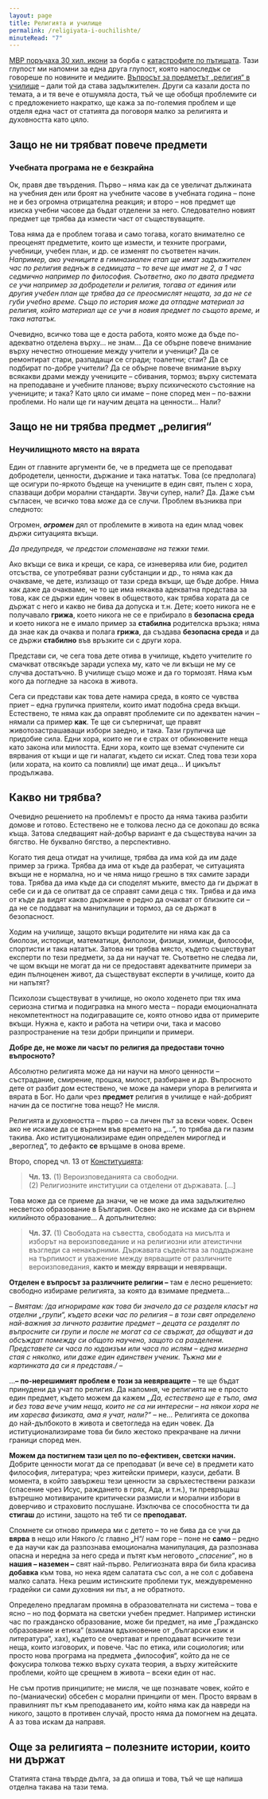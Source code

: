 ```yaml
---
layout: page
title: Религията и училище
permalink: /religiyata-i-ouchilishte/
minuteRead: "7"
---
```

[МВР поръчаха 30 хил. икони](https://www.dw.com/bg/mvr-se-pazi-decata-s-ikoni-i-baloni-koj-porca-tozi-absurd/a-72667131) за борба с [катастрофите по пътищата](https://chernapista.com/). Тази глупост ми напомни за една друга глупост, която напоследък се говореше по новините и медиите. [Въпросът за предметът „религия“ в училище](https://www.dw.com/bg/poslusanie-i-religia-v-ucilise-nakde-trgva-blgaria/a-71843040) – дали той да става задължителен. Други са казали доста по темата, а и тя вече е отшумяла доста, тъй че ще обобщя проблемите си с предложението накратко, ще кажа за по-големия проблем и ще отделя една част от статията да поговоря малко за религията и духовността като цяло.
## Защо не ни трябват повече предмети
### Учебната програма не е безкрайна
Ок, правя две твърдения. Първо – няма как да се увеличат дължината на учебния ден или броят на учебните часове в учебната година – поне не и без огромна отрицателна реакция; и второ – нов предмет ще изиска учебни часове да бъдат отделени за него. Следователно новият предмет ще трябва да измести част от съществуващите.

Това няма да е проблем тогава и само тогава, когато внимателно се преоценят предметите, които ще измести, и техните програми, учебници, учебен план, и др. се изменят по съответен начин.
*Например, ако учениците в гимназиален етап ще имат задължителен час по религия веднъж в седмицата – то вече ще имат не 2, а 1 час седмично например по философия. Съответно, ако по двата предмета се учи например за добродетели и религия, тогава от единия или другия учебен план ще трябва да се преосмислят нещата, за да не се губи учебно време. Също по история може да отпадне материал за религия, който материал ще се учи в новия предмет по същото време, и така нататък.*

Очевидно, всичко това ще е доста работа, която може да бъде по-адекватно отделена върху... не знам... Да се обърне повече внимание върху нечестно отношение между учители и ученици? Да се ремонтират стари, разпадащи се сгради; тоалетни; стаи? Да се подбират по-добре учители? Да се обърне повече внимание върху всякакви драми между учениците – сбивания, тормоз; върху системата на преподаване и учебните планове; върху психическото състояние на учениците; и така? Като цяло си имаме – поне според мен – по-важни проблеми.
Но нали ще ги научим децата на ценности... Нали?
## Защо не ни трябва предмет „религия“
### Неучилищното място на вярата 
Един от главните аргументи бе, че в предмета ще се преподават добродетели, ценности, държание и така нататък. Това (се предполага) ще осигури по-яркото бъдеще на учениците в един свят, пълен с хора, спазващи добри морални стандарти. Звучи супер, нали? Да. Даже съм съгласен, че всичко това *може* да се случи. Проблем възниква при следното:

Огромен, ***огромен*** дял от проблемите в живота на един млад човек държи ситуацията вкъщи.

*Да предупредя, че предстои споменаване на тежки теми.*

Ако вкъщи се вика и крещи, се кара, се изневерява или бие, родител отсъства, се употребяват разни субстанции и др., то няма как да очакваме, че дете, излизащо от тази среда вкъщи, ще бъде добре. Няма как даже да очакваме, че то ще има някаква адекватна представа за това, как се държи един човек в обществото, как трябва хората да се държат с него и какво не бива да допуска и т.н. Дете; което никога не е получавало **грижа**, което никога не се е прибирало в **безопасна среда** и което никога не е имало пример за **стабилна** родителска връзка; няма да знае как да очаква и полага **грижа**, да създава **безопасна среда** и да се държи **стабилно** във връзките си с други хора.

Представи си, че сега това дете отива в училище, където учителите го смачкват отвсякъде заради успеха му, като че ли вкъщи не му се случва достатъчно. В училище също може и да го тормозят. Няма към кого да погледне за насока в живота.

Сега си представи как това дете намира среда, в която се чувства приет – една групичка приятели, които имат подобна среда вкъщи. Естествено, те няма как да оправят проблемите си по адекватен начин – нямали са пример **как**. Те ще си съперничат, ще правят животозастрашаващи избори заедно, и така. Тази групичка ще придобие сила. Едни хора, които не ги е страх от обикновените неща като закона или милостта. Едни хора, които ще вземат счупените си вярвания от къщи и ще ги налагат, където си искат. След това тези хора (или хората, на които са повлияли) ще имат деца... И цикълът продължава.

## Какво ни трябва?
Очевидно решението на проблемът е просто да няма такива разбити домове и готово. Естествено не е толкова лесно да се докопаш до всяка къща. Затова следващият най-добър вариант е да съществува начин за бягство. Не буквално бягство, а перспективно.

Когато тия деца отидат на училище, трябва да има кой да им даде пример за грижа. Трябва да има от къде да разберат, че ситуацията вкъщи не е нормална, но и че няма нищо грешно в тях самите заради това. Трябва да има къде да си споделят мъките, вместо да ги държат в себе си и да се опитват да се справят сами деца с тях. Трябва и да има от къде да видят какво държание е редно да очакват от близките си – да не се поддават на манипулации и тормоз, да се държат в безопасност.

Ходим на училище, защото вкъщи родителите ни няма как да са биолози, историци, математици, филолози, физици, химици, философи, спортисти и така нататък. Затова ни трябва място, където съществуват експерти по тези предмети, за да ни научат те. Съответно не следва ли, че щом вкъщи не могат да ни се предоставят адекватните примери за един пълноценен живот, да съществуват експерти в училище, които да ни напътят?

Психолози съществуват в училище, но около ходенето при тях има сериозна стигма и подигравка на много места – поради емоционалната некомпетентност на подиграващите се, която отново идва от примерите вкъщи. Нужна е, както и работа на четири очи, така и масово разпространение на тези добри принципи и примери.

**Добре де, не може ли часът по религия да предостави точно въпросното?**

Абсолютно религията може да ни научи на много ценности – състрадание, смирение, прошка, милост, разбиране и др. Въпросното дете от разбит дом естествено, че може да намери упора в религията и вярата в Бог. Но дали чрез **предмет** религия в училище е най-добрият начин да се постигне това нещо? Не мисля.

Религията и духовността – първо – са личен път за всеки човек. Освен ако не искаме да се върнем във времето на „...“, то трябва да ги пазим такива. Ако иституционализираме един определен мироглед и „вероглед“, то дефакто **се** връщаме в онова време.

Второ, според чл. 13 от [Конституцията](https://www.parliament.bg/bg/const):
> **Чл. 13.** (1) Вероизповеданията са свободни.  
> (2) Религиозните институции са отделени от държавата.
> \[...\]

Това може да се приеме да значи, че не може да има задължително несветско образование в България. Освен ако не искаме да си върнем килийното образование...
А допълнително:
> **Чл. 37.** (1) Свободата на съвестта, свободата на мисълта и изборът на вероизповедание и на религиозни или атеистични възгледи са ненакърними. Държавата съдейства за поддържане на търпимост и уважение между вярващите от различните вероизповедания, **както и между вярващи и невярващи.**

**Отделен е въпросът за различните религии –**  там е лесно решението: свободно избираме религията, за която да взимаме предмета...

*<btw>– Вмятам: /да игнорираме как това би значело да се разделя класът на отделни „групи“, където всеки час по религия – в този свят определено най-важния за личното развитие предмет – децата се разделят по въпросните си групи и после не могат са се свържат, да общуват и да обсъждат помежду си общото научено, защото са разделени. Представете си часа по юдаизъм или часа по ислям – една мизерна стая с няколко, или даже един единствен ученик. Тъжна ми е картинката да си я представя./</btw> –*

...**– по-нерешимият проблем е този за невярващите** – те ще бъдат принудени да учат по религия. Да напомня, че религията не е просто един предмет, където можем да кажем *„Да, естествено ще е тъпо, ама и без това вече учим неща, които не са ни интересни – на някои хора не им харесва физиката, ама я учат, нали?“* – не... Религията се докопва до най-дълбокото в живота и светогледа на един човек. Да иституционализираме това би било жестоко прекрачване на лични граници според мен.

**Можем да постигнем тази цел по по-ефективен, светски начин.**
Добрите ценности могат да се преподават (и вече се) в предмети като философия, литература; чрез житейски примери, казуси, дебати. В момента, в който завържеш тези ценности за свръхестествени разкази (спасение чрез Исус, раждането в грях, Ада, и т.н.), ти превръщаш вътрешно мотивираните критически размисли и морални избори в доверчиво и страховито послушане. Изключва се способността ти да **стигаш** до истини, защото на теб ти се **преподават.**

Спомнете си отново примера ми с детето – то не бива да се учи да **вярва** в нещо или Някого /с главно „Н“/ нам горе – поне не **само** – редно е да научи как да разпознава емоционална манипулация, да разпознава опасна и нередна за него среда и пътят към неговото *„спасение“*, но в **нашия – наземен –** свят най-първо. Религиозната вяра би била красива **добавка** към това, но нека ядем салатата със сол, а не сол с добавена малко салата. Нека решим истинските проблеми тук, междувременно градейки си сами духовния ни път, а не обратното.

Определено предлагам промяна в образователната ни система – това е ясно – но под формата на светски учебен предмет. Например истински час по гражданско образование, може би предмет, на име „Гражданско образование и етика“ (взимам вдъхновение от „български език и литература“, хах), където се очертават и преподават всичките тези неща, които изговорих, и повече. Час по етика, или социология; или просто нова програма на предмета „философия“, който да не се фокусира толкова тежко върху сухата теория, а върху житейските проблеми, който ще срещнем в живота – всеки един от нас.

Не съм против принципите; не мисля, че ще познавате човек, който е по-(маниачески) обсебен с морални принципи от мен. Просто вярвам в правилният път към преподаването им, който няма как да навреди на никого, защото в противен случай, просто няма да помогнем на децата. А аз това искам да направя.

## Още за религията – полезните истории, които ни държат
Статията стана твърде дълга, за да опиша и това, тъй че ще напиша отделна такава на тази тема.